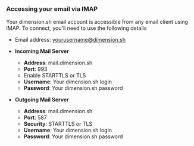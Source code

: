 ### Accessing your email via IMAP

Your dimension.sh email account is accessible from any email client using IMAP. To connect, you'll need to use the following details

* Email address: yourusername@dimension.sh

* **Incoming Mail Server**
  * **Address**: mail.dimension.sh
  * **Port**: 993
  * Enable STARTTLS or TLS
  * **Username**: Your dimension.sh login
  * **Password**: Your dimension.sh password


* **Outgoing Mail Server**
  * **Address**: mail.dimension.sh
  * **Port**: 587
  * **Security**: STARTTLS or TLS
  * **Username**: Your dimension.sh login
  * **Password**: Your dimension.sh password